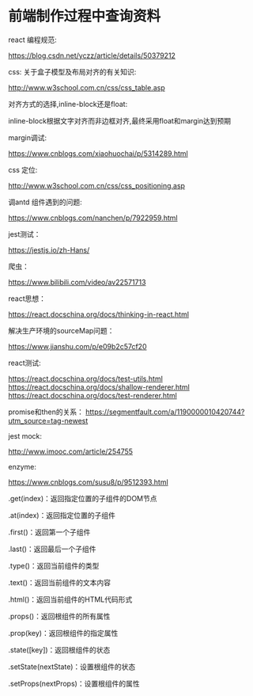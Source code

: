 # 前端制作过程中查询资料

react 编程规范:

https://blog.csdn.net/yczz/article/details/50379212

css: 关于盒子模型及布局对齐的有关知识:

http://www.w3school.com.cn/css/css_table.asp

对齐方式的选择,inline-block还是float:

inline-block根据文字对齐而非边框对齐,最终采用float和margin达到预期

margin调试:

https://www.cnblogs.com/xiaohuochai/p/5314289.html

css 定位:

http://www.w3school.com.cn/css/css_positioning.asp

调antd <Mentions>组件遇到的问题:

https://www.cnblogs.com/nanchen/p/7922959.html

jest测试：

https://jestjs.io/zh-Hans/

爬虫：

https://www.bilibili.com/video/av22571713

react思想：

https://react.docschina.org/docs/thinking-in-react.html


解决生产环境的sourceMap问题：

https://www.jianshu.com/p/e09b2c57cf20

react测试:

https://react.docschina.org/docs/test-utils.html
https://react.docschina.org/docs/shallow-renderer.html
https://react.docschina.org/docs/test-renderer.html

promise和then的关系：
https://segmentfault.com/a/1190000010420744?utm_source=tag-newest

jest mock:

http://www.imooc.com/article/254755

enzyme:

https://www.cnblogs.com/susu8/p/9512393.html

.get(index)：返回指定位置的子组件的DOM节点

.at(index)：返回指定位置的子组件

.first()：返回第一个子组件

.last()：返回最后一个子组件

.type()：返回当前组件的类型

.text()：返回当前组件的文本内容

.html()：返回当前组件的HTML代码形式

.props()：返回根组件的所有属性

.prop(key)：返回根组件的指定属性

.state([key])：返回根组件的状态

.setState(nextState)：设置根组件的状态

.setProps(nextProps)：设置根组件的属性